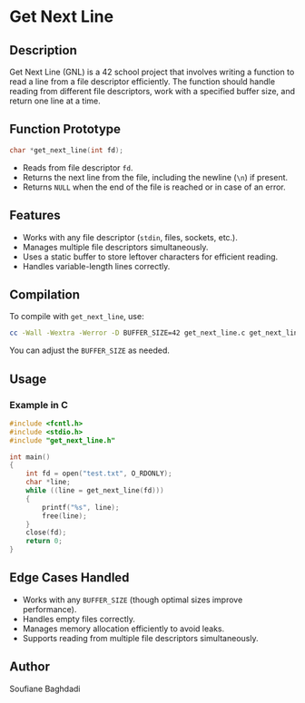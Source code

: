 # Get Next Line

## Description
Get Next Line (GNL) is a 42 school project that involves writing a function to read a line from a file descriptor efficiently. The function should handle reading from different file descriptors, work with a specified buffer size, and return one line at a time.

## Function Prototype
```c
char *get_next_line(int fd);
```
- Reads from file descriptor `fd`.
- Returns the next line from the file, including the newline (`\n`) if present.
- Returns `NULL` when the end of the file is reached or in case of an error.

## Features
- Works with any file descriptor (`stdin`, files, sockets, etc.).
- Manages multiple file descriptors simultaneously.
- Uses a static buffer to store leftover characters for efficient reading.
- Handles variable-length lines correctly.

## Compilation
To compile with `get_next_line`, use:
```bash
cc -Wall -Wextra -Werror -D BUFFER_SIZE=42 get_next_line.c get_next_line_utils.c -o GNL
```
You can adjust the `BUFFER_SIZE` as needed.

## Usage
### Example in C
```c
#include <fcntl.h>
#include <stdio.h>
#include "get_next_line.h"

int main()
{
    int fd = open("test.txt", O_RDONLY);
    char *line;
    while ((line = get_next_line(fd)))
    {
        printf("%s", line);
        free(line);
    }
    close(fd);
    return 0;
}
```

## Edge Cases Handled
- Works with any `BUFFER_SIZE` (though optimal sizes improve performance).
- Handles empty files correctly.
- Manages memory allocation efficiently to avoid leaks.
- Supports reading from multiple file descriptors simultaneously.
  
## Author
Soufiane Baghdadi
